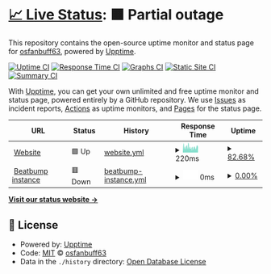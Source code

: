 # [📈 Live Status](https://status.osfanbuff63.tech): <!--live status--> **🟧 Partial outage**

This repository contains the open-source uptime monitor and status page for [osfanbuff63](https://osfanbuff63.tech), powered by [Upptime](https://github.com/upptime/upptime).

[![Uptime CI](https://github.com/osfanbuff63/website-status/workflows/Uptime%20CI/badge.svg)](https://github.com/osfanbuff63/website-status/actions?query=workflow%3A%22Uptime+CI%22)
[![Response Time CI](https://github.com/osfanbuff63/website-status/workflows/Response%20Time%20CI/badge.svg)](https://github.com/osfanbuff63/website-status/actions?query=workflow%3A%22Response+Time+CI%22)
[![Graphs CI](https://github.com/osfanbuff63/website-status/workflows/Graphs%20CI/badge.svg)](https://github.com/osfanbuff63/website-status/actions?query=workflow%3A%22Graphs+CI%22)
[![Static Site CI](https://github.com/osfanbuff63/website-status/workflows/Static%20Site%20CI/badge.svg)](https://github.com/osfanbuff63/website-status/actions?query=workflow%3A%22Static+Site+CI%22)
[![Summary CI](https://github.com/osfanbuff63/website-status/workflows/Summary%20CI/badge.svg)](https://github.com/osfanbuff63/website-status/actions?query=workflow%3A%22Summary+CI%22)

With [Upptime](https://upptime.js.org), you can get your own unlimited and free uptime monitor and status page, powered entirely by a GitHub repository. We use [Issues](https://github.com/osfanbuff63/website-status/issues) as incident reports, [Actions](https://github.com/osfanbuff63/website-status/actions) as uptime monitors, and [Pages](https://status.osfanbuff63.tech) for the status page.

<!--start: status pages-->
<!-- This summary is generated by Upptime (https://github.com/upptime/upptime) -->
<!-- Do not edit this manually, your changes will be overwritten -->
<!-- prettier-ignore -->
| URL | Status | History | Response Time | Uptime |
| --- | ------ | ------- | ------------- | ------ |
| <img alt="" src="https://icons.duckduckgo.com/ip3/osfanbuff63.xyz.ico" height="13"> [Website](https://osfanbuff63.xyz) | 🟩 Up | [website.yml](https://github.com/osfanbuff63/website-status/commits/HEAD/history/website.yml) | <details><summary><img alt="Response time graph" src="./graphs/website/response-time-week.png" height="20"> 220ms</summary><br><a href="https://status.osfanbuff63.xyz/history/website"><img alt="Response time 216" src="https://img.shields.io/endpoint?url=https%3A%2F%2Fraw.githubusercontent.com%2Fosfanbuff63%2Fwebsite-status%2FHEAD%2Fapi%2Fwebsite%2Fresponse-time.json"></a><br><a href="https://status.osfanbuff63.xyz/history/website"><img alt="24-hour response time 228" src="https://img.shields.io/endpoint?url=https%3A%2F%2Fraw.githubusercontent.com%2Fosfanbuff63%2Fwebsite-status%2FHEAD%2Fapi%2Fwebsite%2Fresponse-time-day.json"></a><br><a href="https://status.osfanbuff63.xyz/history/website"><img alt="7-day response time 220" src="https://img.shields.io/endpoint?url=https%3A%2F%2Fraw.githubusercontent.com%2Fosfanbuff63%2Fwebsite-status%2FHEAD%2Fapi%2Fwebsite%2Fresponse-time-week.json"></a><br><a href="https://status.osfanbuff63.xyz/history/website"><img alt="30-day response time 166" src="https://img.shields.io/endpoint?url=https%3A%2F%2Fraw.githubusercontent.com%2Fosfanbuff63%2Fwebsite-status%2FHEAD%2Fapi%2Fwebsite%2Fresponse-time-month.json"></a><br><a href="https://status.osfanbuff63.xyz/history/website"><img alt="1-year response time 144" src="https://img.shields.io/endpoint?url=https%3A%2F%2Fraw.githubusercontent.com%2Fosfanbuff63%2Fwebsite-status%2FHEAD%2Fapi%2Fwebsite%2Fresponse-time-year.json"></a></details> | <details><summary><a href="https://status.osfanbuff63.xyz/history/website">82.68%</a></summary><a href="https://status.osfanbuff63.xyz/history/website"><img alt="All-time uptime 70.85%" src="https://img.shields.io/endpoint?url=https%3A%2F%2Fraw.githubusercontent.com%2Fosfanbuff63%2Fwebsite-status%2FHEAD%2Fapi%2Fwebsite%2Fuptime.json"></a><br><a href="https://status.osfanbuff63.xyz/history/website"><img alt="24-hour uptime 100.00%" src="https://img.shields.io/endpoint?url=https%3A%2F%2Fraw.githubusercontent.com%2Fosfanbuff63%2Fwebsite-status%2FHEAD%2Fapi%2Fwebsite%2Fuptime-day.json"></a><br><a href="https://status.osfanbuff63.xyz/history/website"><img alt="7-day uptime 82.68%" src="https://img.shields.io/endpoint?url=https%3A%2F%2Fraw.githubusercontent.com%2Fosfanbuff63%2Fwebsite-status%2FHEAD%2Fapi%2Fwebsite%2Fuptime-week.json"></a><br><a href="https://status.osfanbuff63.xyz/history/website"><img alt="30-day uptime 21.16%" src="https://img.shields.io/endpoint?url=https%3A%2F%2Fraw.githubusercontent.com%2Fosfanbuff63%2Fwebsite-status%2FHEAD%2Fapi%2Fwebsite%2Fuptime-month.json"></a><br><a href="https://status.osfanbuff63.xyz/history/website"><img alt="1-year uptime 27.26%" src="https://img.shields.io/endpoint?url=https%3A%2F%2Fraw.githubusercontent.com%2Fosfanbuff63%2Fwebsite-status%2FHEAD%2Fapi%2Fwebsite%2Fuptime-year.json"></a></details>
| <img alt="" src="https://icons.duckduckgo.com/ip3/beatbump.osfanbuff63.xyz.ico" height="13"> [Beatbump instance](https://beatbump.osfanbuff63.xyz) | 🟥 Down | [beatbump-instance.yml](https://github.com/osfanbuff63/website-status/commits/HEAD/history/beatbump-instance.yml) | <details><summary><img alt="Response time graph" src="./graphs/beatbump-instance/response-time-week.png" height="20"> 0ms</summary><br><a href="https://status.osfanbuff63.xyz/history/beatbump-instance"><img alt="Response time 687" src="https://img.shields.io/endpoint?url=https%3A%2F%2Fraw.githubusercontent.com%2Fosfanbuff63%2Fwebsite-status%2FHEAD%2Fapi%2Fbeatbump-instance%2Fresponse-time.json"></a><br><a href="https://status.osfanbuff63.xyz/history/beatbump-instance"><img alt="24-hour response time 0" src="https://img.shields.io/endpoint?url=https%3A%2F%2Fraw.githubusercontent.com%2Fosfanbuff63%2Fwebsite-status%2FHEAD%2Fapi%2Fbeatbump-instance%2Fresponse-time-day.json"></a><br><a href="https://status.osfanbuff63.xyz/history/beatbump-instance"><img alt="7-day response time 0" src="https://img.shields.io/endpoint?url=https%3A%2F%2Fraw.githubusercontent.com%2Fosfanbuff63%2Fwebsite-status%2FHEAD%2Fapi%2Fbeatbump-instance%2Fresponse-time-week.json"></a><br><a href="https://status.osfanbuff63.xyz/history/beatbump-instance"><img alt="30-day response time 0" src="https://img.shields.io/endpoint?url=https%3A%2F%2Fraw.githubusercontent.com%2Fosfanbuff63%2Fwebsite-status%2FHEAD%2Fapi%2Fbeatbump-instance%2Fresponse-time-month.json"></a><br><a href="https://status.osfanbuff63.xyz/history/beatbump-instance"><img alt="1-year response time 616" src="https://img.shields.io/endpoint?url=https%3A%2F%2Fraw.githubusercontent.com%2Fosfanbuff63%2Fwebsite-status%2FHEAD%2Fapi%2Fbeatbump-instance%2Fresponse-time-year.json"></a></details> | <details><summary><a href="https://status.osfanbuff63.xyz/history/beatbump-instance">0.00%</a></summary><a href="https://status.osfanbuff63.xyz/history/beatbump-instance"><img alt="All-time uptime 68.18%" src="https://img.shields.io/endpoint?url=https%3A%2F%2Fraw.githubusercontent.com%2Fosfanbuff63%2Fwebsite-status%2FHEAD%2Fapi%2Fbeatbump-instance%2Fuptime.json"></a><br><a href="https://status.osfanbuff63.xyz/history/beatbump-instance"><img alt="24-hour uptime 0.00%" src="https://img.shields.io/endpoint?url=https%3A%2F%2Fraw.githubusercontent.com%2Fosfanbuff63%2Fwebsite-status%2FHEAD%2Fapi%2Fbeatbump-instance%2Fuptime-day.json"></a><br><a href="https://status.osfanbuff63.xyz/history/beatbump-instance"><img alt="7-day uptime 0.00%" src="https://img.shields.io/endpoint?url=https%3A%2F%2Fraw.githubusercontent.com%2Fosfanbuff63%2Fwebsite-status%2FHEAD%2Fapi%2Fbeatbump-instance%2Fuptime-week.json"></a><br><a href="https://status.osfanbuff63.xyz/history/beatbump-instance"><img alt="30-day uptime 1.38%" src="https://img.shields.io/endpoint?url=https%3A%2F%2Fraw.githubusercontent.com%2Fosfanbuff63%2Fwebsite-status%2FHEAD%2Fapi%2Fbeatbump-instance%2Fuptime-month.json"></a><br><a href="https://status.osfanbuff63.xyz/history/beatbump-instance"><img alt="1-year uptime 25.60%" src="https://img.shields.io/endpoint?url=https%3A%2F%2Fraw.githubusercontent.com%2Fosfanbuff63%2Fwebsite-status%2FHEAD%2Fapi%2Fbeatbump-instance%2Fuptime-year.json"></a></details>

<!--end: status pages-->

[**Visit our status website →**](https://status.osfanbuff63.tech)

## 📄 License

- Powered by: [Upptime](https://github.com/upptime/upptime)
- Code: [MIT](./LICENSE) © [osfanbuff63](https://osfanbuff63.tech)
- Data in the `./history` directory: [Open Database License](https://opendatacommons.org/licenses/odbl/1-0/)
